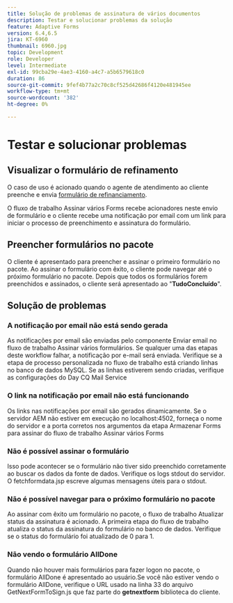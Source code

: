 ```yaml
---
title: Solução de problemas de assinatura de vários documentos
description: Testar e solucionar problemas da solução
feature: Adaptive Forms
version: 6.4,6.5
jira: KT-6960
thumbnail: 6960.jpg
topic: Development
role: Developer
level: Intermediate
exl-id: 99cba29e-4ae3-4160-a4c7-a5b6579618c0
duration: 86
source-git-commit: 9fef4b77a2c70c8cf525d42686f4120e481945ee
workflow-type: tm+mt
source-wordcount: '382'
ht-degree: 0%

---
```


# Testar e solucionar problemas


## Visualizar o formulário de refinamento

O caso de uso é acionado quando o agente de atendimento ao cliente preenche e envia [formulário de refinanciamento](http://localhost:4502/content/dam/formsanddocuments/formsandsigndemo/refinanceform/jcr:content?wcmmode=disabled).

O fluxo de trabalho Assinar vários Forms recebe acionadores neste envio de formulário e o cliente recebe uma notificação por email com um link para iniciar o processo de preenchimento e assinatura do formulário.

## Preencher formulários no pacote

O cliente é apresentado para preencher e assinar o primeiro formulário no pacote. Ao assinar o formulário com êxito, o cliente pode navegar até o próximo formulário no pacote. Depois que todos os formulários forem preenchidos e assinados, o cliente será apresentado ao &quot;**TudoConcluído**&quot;.

## Solução de problemas

### A notificação por email não está sendo gerada

As notificações por email são enviadas pelo componente Enviar email no fluxo de trabalho Assinar vários formulários. Se qualquer uma das etapas deste workflow falhar, a notificação por e-mail será enviada. Verifique se a etapa de processo personalizada no fluxo de trabalho está criando linhas no banco de dados MySQL. Se as linhas estiverem sendo criadas, verifique as configurações do Day CQ Mail Service

### O link na notificação por email não está funcionando

Os links nas notificações por email são gerados dinamicamente. Se o servidor AEM não estiver em execução no localhost:4502, forneça o nome do servidor e a porta corretos nos argumentos da etapa Armazenar Forms para assinar do fluxo de trabalho Assinar vários Forms

### Não é possível assinar o formulário

Isso pode acontecer se o formulário não tiver sido preenchido corretamente ao buscar os dados da fonte de dados. Verifique os logs stdout do servidor. O fetchformdata.jsp escreve algumas mensagens úteis para o stdout.

### Não é possível navegar para o próximo formulário no pacote

Ao assinar com êxito um formulário no pacote, o fluxo de trabalho Atualizar status da assinatura é acionado. A primeira etapa do fluxo de trabalho atualiza o status da assinatura do formulário no banco de dados. Verifique se o status do formulário foi atualizado de 0 para 1.

### Não vendo o formulário AllDone

Quando não houver mais formulários para fazer logon no pacote, o formulário AllDone é apresentado ao usuário.Se você não estiver vendo o formulário AllDone, verifique o URL usado na linha 33 do arquivo GetNextFormToSign.js que faz parte do **getnextform** biblioteca do cliente.
